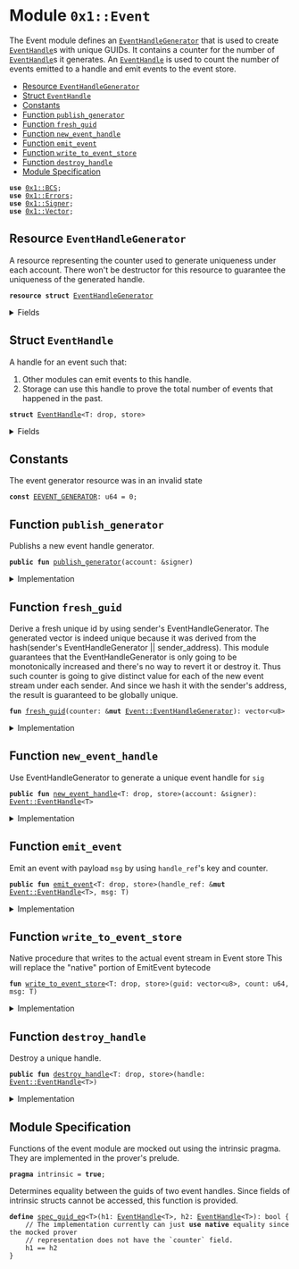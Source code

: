 
<a name="0x1_Event"></a>

# Module `0x1::Event`

The Event module defines an <code><a href="Event.md#0x1_Event_EventHandleGenerator">EventHandleGenerator</a></code> that is used to create
<code><a href="Event.md#0x1_Event_EventHandle">EventHandle</a></code>s with unique GUIDs. It contains a counter for the number
of <code><a href="Event.md#0x1_Event_EventHandle">EventHandle</a></code>s it generates. An <code><a href="Event.md#0x1_Event_EventHandle">EventHandle</a></code> is used to count the number of
events emitted to a handle and emit events to the event store.


-  [Resource `EventHandleGenerator`](#0x1_Event_EventHandleGenerator)
-  [Struct `EventHandle`](#0x1_Event_EventHandle)
-  [Constants](#@Constants_0)
-  [Function `publish_generator`](#0x1_Event_publish_generator)
-  [Function `fresh_guid`](#0x1_Event_fresh_guid)
-  [Function `new_event_handle`](#0x1_Event_new_event_handle)
-  [Function `emit_event`](#0x1_Event_emit_event)
-  [Function `write_to_event_store`](#0x1_Event_write_to_event_store)
-  [Function `destroy_handle`](#0x1_Event_destroy_handle)
-  [Module Specification](#@Module_Specification_1)


<pre><code><b>use</b> <a href="BCS.md#0x1_BCS">0x1::BCS</a>;
<b>use</b> <a href="Errors.md#0x1_Errors">0x1::Errors</a>;
<b>use</b> <a href="Signer.md#0x1_Signer">0x1::Signer</a>;
<b>use</b> <a href="Vector.md#0x1_Vector">0x1::Vector</a>;
</code></pre>



<a name="0x1_Event_EventHandleGenerator"></a>

## Resource `EventHandleGenerator`

A resource representing the counter used to generate uniqueness under each account. There won't be destructor for
this resource to guarantee the uniqueness of the generated handle.


<pre><code><b>resource</b> <b>struct</b> <a href="Event.md#0x1_Event_EventHandleGenerator">EventHandleGenerator</a>
</code></pre>



<details>
<summary>Fields</summary>


<dl>
<dt>
<code>counter: u64</code>
</dt>
<dd>

</dd>
<dt>
<code>addr: address</code>
</dt>
<dd>

</dd>
</dl>


</details>

<a name="0x1_Event_EventHandle"></a>

## Struct `EventHandle`

A handle for an event such that:
1. Other modules can emit events to this handle.
2. Storage can use this handle to prove the total number of events that happened in the past.


<pre><code><b>struct</b> <a href="Event.md#0x1_Event_EventHandle">EventHandle</a>&lt;T: drop, store&gt;
</code></pre>



<details>
<summary>Fields</summary>


<dl>
<dt>
<code>counter: u64</code>
</dt>
<dd>
 Total number of events emitted to this event stream.
</dd>
<dt>
<code>guid: vector&lt;u8&gt;</code>
</dt>
<dd>
 A globally unique ID for this event stream.
</dd>
</dl>


</details>

<a name="@Constants_0"></a>

## Constants


<a name="0x1_Event_EEVENT_GENERATOR"></a>

The event generator resource was in an invalid state


<pre><code><b>const</b> <a href="Event.md#0x1_Event_EEVENT_GENERATOR">EEVENT_GENERATOR</a>: u64 = 0;
</code></pre>



<a name="0x1_Event_publish_generator"></a>

## Function `publish_generator`

Publishs a new event handle generator.


<pre><code><b>public</b> <b>fun</b> <a href="Event.md#0x1_Event_publish_generator">publish_generator</a>(account: &signer)
</code></pre>



<details>
<summary>Implementation</summary>


<pre><code><b>public</b> <b>fun</b> <a href="Event.md#0x1_Event_publish_generator">publish_generator</a>(account: &signer) {
    <b>let</b> addr = <a href="Signer.md#0x1_Signer_address_of">Signer::address_of</a>(account);
    <b>assert</b>(!<b>exists</b>&lt;<a href="Event.md#0x1_Event_EventHandleGenerator">EventHandleGenerator</a>&gt;(addr), <a href="Errors.md#0x1_Errors_already_published">Errors::already_published</a>(<a href="Event.md#0x1_Event_EEVENT_GENERATOR">EEVENT_GENERATOR</a>));
    move_to(account, <a href="Event.md#0x1_Event_EventHandleGenerator">EventHandleGenerator</a>{ counter: 0, addr })
}
</code></pre>



</details>

<a name="0x1_Event_fresh_guid"></a>

## Function `fresh_guid`

Derive a fresh unique id by using sender's EventHandleGenerator. The generated vector<u8> is indeed unique because it
was derived from the hash(sender's EventHandleGenerator || sender_address). This module guarantees that the
EventHandleGenerator is only going to be monotonically increased and there's no way to revert it or destroy it. Thus
such counter is going to give distinct value for each of the new event stream under each sender. And since we
hash it with the sender's address, the result is guaranteed to be globally unique.


<pre><code><b>fun</b> <a href="Event.md#0x1_Event_fresh_guid">fresh_guid</a>(counter: &<b>mut</b> <a href="Event.md#0x1_Event_EventHandleGenerator">Event::EventHandleGenerator</a>): vector&lt;u8&gt;
</code></pre>



<details>
<summary>Implementation</summary>


<pre><code><b>fun</b> <a href="Event.md#0x1_Event_fresh_guid">fresh_guid</a>(counter: &<b>mut</b> <a href="Event.md#0x1_Event_EventHandleGenerator">EventHandleGenerator</a>): vector&lt;u8&gt; {
    <b>let</b> sender_bytes = <a href="BCS.md#0x1_BCS_to_bytes">BCS::to_bytes</a>(&counter.addr);
    <b>let</b> count_bytes = <a href="BCS.md#0x1_BCS_to_bytes">BCS::to_bytes</a>(&counter.counter);
    counter.counter = counter.counter + 1;

    // <a href="Event.md#0x1_Event_EventHandleGenerator">EventHandleGenerator</a> goes first just in case we want <b>to</b> extend address in the future.
    <a href="Vector.md#0x1_Vector_append">Vector::append</a>(&<b>mut</b> count_bytes, sender_bytes);

    count_bytes
}
</code></pre>



</details>

<a name="0x1_Event_new_event_handle"></a>

## Function `new_event_handle`

Use EventHandleGenerator to generate a unique event handle for <code>sig</code>


<pre><code><b>public</b> <b>fun</b> <a href="Event.md#0x1_Event_new_event_handle">new_event_handle</a>&lt;T: drop, store&gt;(account: &signer): <a href="Event.md#0x1_Event_EventHandle">Event::EventHandle</a>&lt;T&gt;
</code></pre>



<details>
<summary>Implementation</summary>


<pre><code><b>public</b> <b>fun</b> <a href="Event.md#0x1_Event_new_event_handle">new_event_handle</a>&lt;T: drop + store&gt;(account: &signer): <a href="Event.md#0x1_Event_EventHandle">EventHandle</a>&lt;T&gt;
<b>acquires</b> <a href="Event.md#0x1_Event_EventHandleGenerator">EventHandleGenerator</a> {
    <b>let</b> addr = <a href="Signer.md#0x1_Signer_address_of">Signer::address_of</a>(account);
    <b>assert</b>(<b>exists</b>&lt;<a href="Event.md#0x1_Event_EventHandleGenerator">EventHandleGenerator</a>&gt;(addr), <a href="Errors.md#0x1_Errors_not_published">Errors::not_published</a>(<a href="Event.md#0x1_Event_EEVENT_GENERATOR">EEVENT_GENERATOR</a>));
    <a href="Event.md#0x1_Event_EventHandle">EventHandle</a>&lt;T&gt; {
        counter: 0,
        guid: <a href="Event.md#0x1_Event_fresh_guid">fresh_guid</a>(borrow_global_mut&lt;<a href="Event.md#0x1_Event_EventHandleGenerator">EventHandleGenerator</a>&gt;(addr))
    }
}
</code></pre>



</details>

<a name="0x1_Event_emit_event"></a>

## Function `emit_event`

Emit an event with payload <code>msg</code> by using <code>handle_ref</code>'s key and counter.


<pre><code><b>public</b> <b>fun</b> <a href="Event.md#0x1_Event_emit_event">emit_event</a>&lt;T: drop, store&gt;(handle_ref: &<b>mut</b> <a href="Event.md#0x1_Event_EventHandle">Event::EventHandle</a>&lt;T&gt;, msg: T)
</code></pre>



<details>
<summary>Implementation</summary>


<pre><code><b>public</b> <b>fun</b> <a href="Event.md#0x1_Event_emit_event">emit_event</a>&lt;T: drop + store&gt;(handle_ref: &<b>mut</b> <a href="Event.md#0x1_Event_EventHandle">EventHandle</a>&lt;T&gt;, msg: T) {
    <b>let</b> guid = *&handle_ref.guid;

    <a href="Event.md#0x1_Event_write_to_event_store">write_to_event_store</a>&lt;T&gt;(guid, handle_ref.counter, msg);
    handle_ref.counter = handle_ref.counter + 1;
}
</code></pre>



</details>

<a name="0x1_Event_write_to_event_store"></a>

## Function `write_to_event_store`

Native procedure that writes to the actual event stream in Event store
This will replace the "native" portion of EmitEvent bytecode


<pre><code><b>fun</b> <a href="Event.md#0x1_Event_write_to_event_store">write_to_event_store</a>&lt;T: drop, store&gt;(guid: vector&lt;u8&gt;, count: u64, msg: T)
</code></pre>



<details>
<summary>Implementation</summary>


<pre><code><b>native</b> <b>fun</b> <a href="Event.md#0x1_Event_write_to_event_store">write_to_event_store</a>&lt;T: drop + store&gt;(guid: vector&lt;u8&gt;, count: u64, msg: T);
</code></pre>



</details>

<a name="0x1_Event_destroy_handle"></a>

## Function `destroy_handle`

Destroy a unique handle.


<pre><code><b>public</b> <b>fun</b> <a href="Event.md#0x1_Event_destroy_handle">destroy_handle</a>&lt;T: drop, store&gt;(handle: <a href="Event.md#0x1_Event_EventHandle">Event::EventHandle</a>&lt;T&gt;)
</code></pre>



<details>
<summary>Implementation</summary>


<pre><code><b>public</b> <b>fun</b> <a href="Event.md#0x1_Event_destroy_handle">destroy_handle</a>&lt;T: drop + store&gt;(handle: <a href="Event.md#0x1_Event_EventHandle">EventHandle</a>&lt;T&gt;) {
    <a href="Event.md#0x1_Event_EventHandle">EventHandle</a>&lt;T&gt; { counter: _, guid: _ } = handle;
}
</code></pre>



</details>

<a name="@Module_Specification_1"></a>

## Module Specification



Functions of the event module are mocked out using the intrinsic
pragma. They are implemented in the prover's prelude.


<pre><code><b>pragma</b> intrinsic = <b>true</b>;
</code></pre>


Determines equality between the guids of two event handles. Since fields of intrinsic
structs cannot be accessed, this function is provided.


<a name="0x1_Event_spec_guid_eq"></a>


<pre><code><b>define</b> <a href="Event.md#0x1_Event_spec_guid_eq">spec_guid_eq</a>&lt;T&gt;(h1: <a href="Event.md#0x1_Event_EventHandle">EventHandle</a>&lt;T&gt;, h2: <a href="Event.md#0x1_Event_EventHandle">EventHandle</a>&lt;T&gt;): bool {
    // The implementation currently can just <b>use</b> <b>native</b> equality since the mocked prover
    // representation does not have the `counter` field.
    h1 == h2
}
</code></pre>


[//]: # ("File containing references which can be used from documentation")

